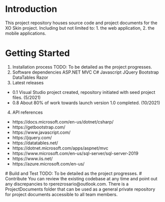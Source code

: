 # Introduction 
This project repository houses source code and project documents for the XO Skin project. Including but not limited to: 1. the web application, 2. the mobile applications.
# Getting Started
1.	Installation process
TODO: To be detailed as the project progresses.
2.	Software dependencies
ASP.NET MVC
C#
Javascript
JQuery
Bootstrap
DataTables
Razor
3.	Latest releases
<ul>
<li>0.1 Visual Studio project created, repository initiated with seed project files. (5/2021)</li>
<li>0.8 About 80% of work towards launch version 1.0 completed. (10/2021)</li>
</ul>

4.	API references
<ul>
<li>https://docs.microsoft.com/en-us/dotnet/csharp/</li>
<li>https://getbootstrap.com/</li>
<li>https://www.javascript.com/</li>
<li>https://jquery.com/</li>
<li>https://datatables.net/</li>
<li>https://dotnet.microsoft.com/apps/aspnet/mvc</li>
<li>https://www.microsoft.com/en-us/sql-server/sql-server-2019</li>
<li>https://www.iis.net/</li>
<li>https://azure.microsoft.com/en-us/</li>
</ul>
# Build and Test
TODO: To be detailed as the project progresses. 
# Contribute
You can review the existing codebase at any time and point out any discrepancies to rperezrosario@outlook.com.
There is a ProjectDocuments folder that can be used as a general private repository for project documents accessible to all team members.